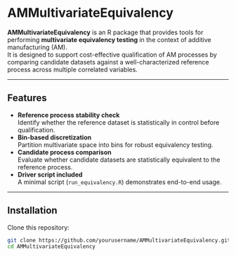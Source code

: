 # AMMultivariateEquivalency

**AMMultivariateEquivalency** is an R package that provides tools for performing **multivariate equivalency testing** in the context of additive manufacturing (AM).  
It is designed to support cost-effective qualification of AM processes by comparing candidate datasets against a well-characterized reference process across multiple correlated variables.

---

## Features
- **Reference process stability check**  
  Identify whether the reference dataset is statistically in control before qualification.
- **Bin-based discretization**  
  Partition multivariate space into bins for robust equivalency testing.
- **Candidate process comparison**  
  Evaluate whether candidate datasets are statistically equivalent to the reference process.
- **Driver script included**  
  A minimal script (`run_equivalency.R`) demonstrates end-to-end usage.

---

## Installation

Clone this repository:

```bash
git clone https://github.com/yourusername/AMMultivariateEquivalency.git
cd AMMultivariateEquivalency
